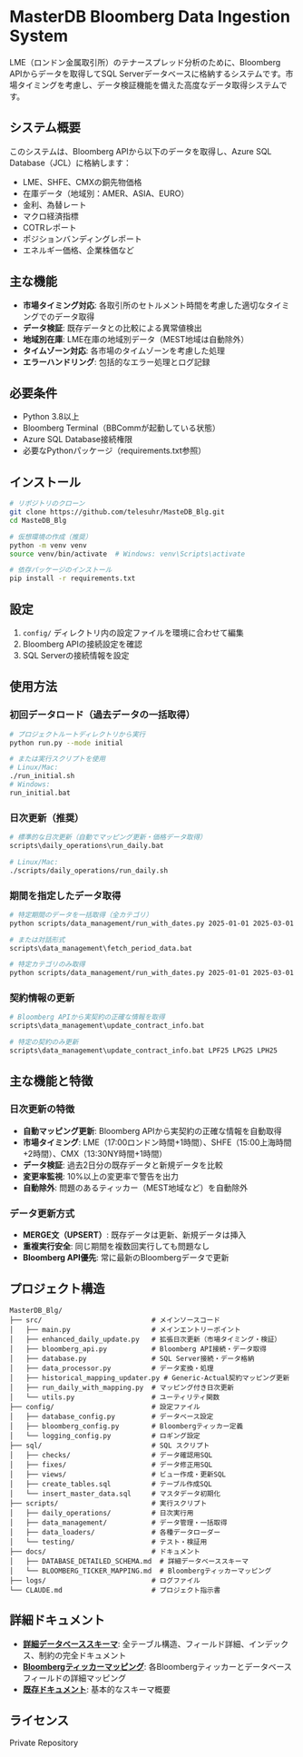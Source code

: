 # MasterDB Bloomberg Data Ingestion System

LME（ロンドン金属取引所）のテナースプレッド分析のために、Bloomberg APIからデータを取得してSQL Serverデータベースに格納するシステムです。市場タイミングを考慮し、データ検証機能を備えた高度なデータ取得システムです。

## システム概要

このシステムは、Bloomberg APIから以下のデータを取得し、Azure SQL Database（JCL）に格納します：
- LME、SHFE、CMXの銅先物価格
- 在庫データ（地域別：AMER、ASIA、EURO）
- 金利、為替レート
- マクロ経済指標
- COTRレポート
- ポジションバンディングレポート
- エネルギー価格、企業株価など

## 主な機能

- **市場タイミング対応**: 各取引所のセトルメント時間を考慮した適切なタイミングでのデータ取得
- **データ検証**: 既存データとの比較による異常値検出
- **地域別在庫**: LME在庫の地域別データ（MEST地域は自動除外）
- **タイムゾーン対応**: 各市場のタイムゾーンを考慮した処理
- **エラーハンドリング**: 包括的なエラー処理とログ記録

## 必要条件

- Python 3.8以上
- Bloomberg Terminal（BBCommが起動している状態）
- Azure SQL Database接続権限
- 必要なPythonパッケージ（requirements.txt参照）

## インストール

```bash
# リポジトリのクローン
git clone https://github.com/telesuhr/MasteDB_Blg.git
cd MasteDB_Blg

# 仮想環境の作成（推奨）
python -m venv venv
source venv/bin/activate  # Windows: venv\Scripts\activate

# 依存パッケージのインストール
pip install -r requirements.txt
```

## 設定

1. `config/` ディレクトリ内の設定ファイルを環境に合わせて編集
2. Bloomberg APIの接続設定を確認
3. SQL Serverの接続情報を設定

## 使用方法

### 初回データロード（過去データの一括取得）
```bash
# プロジェクトルートディレクトリから実行
python run.py --mode initial

# または実行スクリプトを使用
# Linux/Mac:
./run_initial.sh
# Windows:
run_initial.bat
```

### 日次更新（推奨）
```bash
# 標準的な日次更新（自動でマッピング更新・価格データ取得）
scripts\daily_operations\run_daily.bat

# Linux/Mac:
./scripts/daily_operations/run_daily.sh
```

### 期間を指定したデータ取得
```bash
# 特定期間のデータを一括取得（全カテゴリ）
python scripts/data_management/run_with_dates.py 2025-01-01 2025-03-01

# または対話形式
scripts\data_management\fetch_period_data.bat

# 特定カテゴリのみ取得
python scripts/data_management/run_with_dates.py 2025-01-01 2025-03-01 --categories LME_INVENTORY INTEREST_RATES
```

### 契約情報の更新
```bash
# Bloomberg APIから実契約の正確な情報を取得
scripts\data_management\update_contract_info.bat

# 特定の契約のみ更新
scripts\data_management\update_contract_info.bat LPF25 LPG25 LPH25
```

## 主な機能と特徴

### 日次更新の特徴
- **自動マッピング更新**: Bloomberg APIから実契約の正確な情報を自動取得
- **市場タイミング**: LME（17:00ロンドン時間+1時間）、SHFE（15:00上海時間+2時間）、CMX（13:30NY時間+1時間）
- **データ検証**: 過去2日分の既存データと新規データを比較
- **変更率監視**: 10%以上の変更率で警告を出力
- **自動除外**: 問題のあるティッカー（MEST地域など）を自動除外

### データ更新方式
- **MERGE文（UPSERT）**: 既存データは更新、新規データは挿入
- **重複実行安全**: 同じ期間を複数回実行しても問題なし
- **Bloomberg API優先**: 常に最新のBloombergデータで更新

## プロジェクト構造

```
MasterDB_Blg/
├── src/                           # メインソースコード
│   ├── main.py                    # メインエントリーポイント
│   ├── enhanced_daily_update.py   # 拡張日次更新（市場タイミング・検証）
│   ├── bloomberg_api.py           # Bloomberg API接続・データ取得
│   ├── database.py                # SQL Server接続・データ格納
│   ├── data_processor.py          # データ変換・処理
│   ├── historical_mapping_updater.py # Generic-Actual契約マッピング更新
│   ├── run_daily_with_mapping.py  # マッピング付き日次更新
│   └── utils.py                   # ユーティリティ関数
├── config/                        # 設定ファイル
│   ├── database_config.py         # データベース設定
│   ├── bloomberg_config.py        # Bloombergティッカー定義
│   └── logging_config.py          # ロギング設定
├── sql/                           # SQL スクリプト
│   ├── checks/                    # データ確認用SQL
│   ├── fixes/                     # データ修正用SQL
│   ├── views/                     # ビュー作成・更新SQL
│   ├── create_tables.sql          # テーブル作成SQL
│   └── insert_master_data.sql     # マスタデータ初期化
├── scripts/                       # 実行スクリプト
│   ├── daily_operations/          # 日次実行用
│   ├── data_management/           # データ管理・一括取得
│   ├── data_loaders/              # 各種データローダー
│   └── testing/                   # テスト・検証用
├── docs/                          # ドキュメント
│   ├── DATABASE_DETAILED_SCHEMA.md  # 詳細データベーススキーマ
│   └── BLOOMBERG_TICKER_MAPPING.md  # Bloombergティッカーマッピング
├── logs/                          # ログファイル
└── CLAUDE.md                      # プロジェクト指示書
```

## 詳細ドキュメント

- **[詳細データベーススキーマ](docs/DATABASE_DETAILED_SCHEMA.md)**: 全テーブル構造、フィールド詳細、インデックス、制約の完全ドキュメント
- **[Bloombergティッカーマッピング](docs/BLOOMBERG_TICKER_MAPPING.md)**: 各Bloombergティッカーとデータベースフィールドの詳細マッピング
- **[既存ドキュメント](DATABASE_SCHEMA_DOCUMENTATION.md)**: 基本的なスキーマ概要

## ライセンス

Private Repository